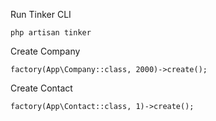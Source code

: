 Run Tinker CLI

    php artisan tinker

Create Company

    factory(App\Company::class, 2000)->create();

Create Contact

    factory(App\Contact::class, 1)->create();


